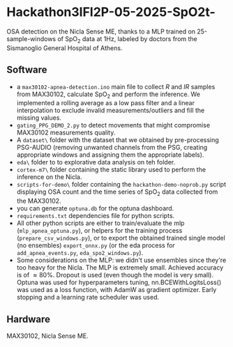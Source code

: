 # Hackathon3IFI2P-05-2025-SpO2t-

OSA detection on the Nicla Sense ME, thanks to a MLP trained on 25-sample-windows of $\text{SpO}_2$ data at $1 \text{Hz}$, labeled by doctors from the Sismanoglio General Hospital of Athens.
## Software
- a `max30102-apnea-detection.ino` main file to collect $R$ and $IR$ samples from MAX30102, calculate $\text{SpO}_2$ and perform the inference. We implemented a rolling average as a low pass filter and a linear interpolation to exclude invalid measurements/outliers and fill the missing values.
- `gating_PPG_DEMO_2.py` to detect movements that might compromise MAX30102 measurements quality.
- A `dataset\` folder with the dataset that we obtained by pre-processing PSG-AUDIO (removing unwanted channels from the PSG, creating appropriate windows and assigning them the appropriate labels).
- `eda\` folder to to explorative data analysis on teh folder. 
- `cortex-m7\` folder containing the static library used to perform the inference on the Nicla.
- `scripts-for-demo\` folder containing the `hackathon-demo-noprob.py` script displaying OSA count and the time series of $\text{SpO}_2$ data collected from the MAX30102.
- you can generate `optuna.db` for the optuna dashboard.
- `requirements.txt` dependencies file for python scripts.
- All other python scripts are either to train/evaluate the mlp (`mlp_apnea_optuna.py`), or helpers for the training process (`prepare_csv_windows.py`), or to export the obtained trained single model (no ensembles) `export_onnx.py` (or the eda process for `add_apnea_events.py`, `eda_spo2_windows.py`).
- Some considerations on the MLP: we didn't use ensembles since they're too heavy for the Nicla. The MLP is extremely small. Achieved accuracy is of $\approx 80\%$. Dropout is used (even though the model is very small). Optuna was used for hyperparameters tuning, nn.BCEWithLogitsLoss() was used as a loss function, with AdamW as gradient optimizer. Early stopping and a learning rate scheduler was used.

## Hardware
MAX30102, Nicla Sense ME.